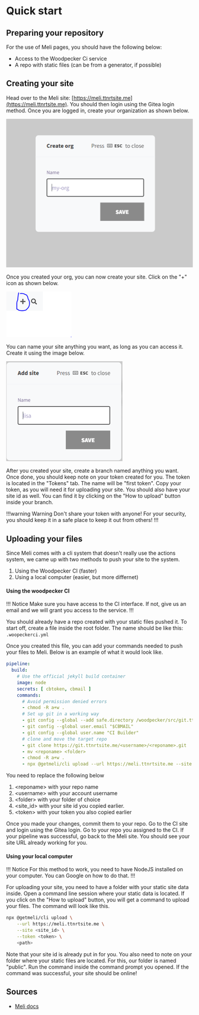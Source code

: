# Quick start

## Preparing your repository

For the use of Meli pages, you should have the following below:

* Access to the Woodpecker Ci service
* A repo with static files (can be from a generator, if possible)

## Creating your site

Head over to the Meli site: [https://meli.ttnrtsite.me](https://meli.ttnrtsite.me). You should then login using the Gitea login method. Once you are logged in, create your organization as shown below.

![](/images/Melicreateorg.PNG)

Once you created your org, you can now create your site. Click on the "+" icon as shown below.

![](/images/MeliCreatesiteadd.PNG)

You can name your site anything you want, as long as you can access it. Create it using the image below.

![](/images/Melicreatesite.PNG)

After you created your site, create a branch named anything you want. Once done, you should keep note on your token created for you. The token is located in the "Tokens" tab. The name will be "first token". Copy your token, as you will need it for uploading your site. You should also have your site id as well. You can find it by clicking on the "How to upload" button inside your branch.

!!!warning Warning
Don't share your token with anyone! For your security, you should keep it in a safe place to keep it out from others!
!!!

## Uploading your files

Since Meli comes with a cli system that doesn't really use the actions system, we came up with two methods to push your site to the system.

1. Using the Woodpecker CI (faster)
2. Using a local computer (easier, but more differnet)

#### Using the woodpecker CI

!!! Notice
Make sure you have access to the CI interface. If not, give us an email and we will grant you access to the service.
!!!

You should already have a repo created with your static files pushed it. To start off, create a file inside the root folder. The name should be like this: `.woopeckerci.yml`

Once you created this file, you can add your commands needed to push your files to Meli. Below is an example of what it would look like.

```yaml
pipeline:
  build:
    # Use the official jekyll build container
    image: node
    secrets: [ cbtoken, cbmail ]
    commands:
      # Avoid permission denied errors
      - chmod -R a+w .
      # Set up git in a working way
      - git config --global --add safe.directory /woodpecker/src/git.ttnrtsite.me/<username>/<reponame>.git/<folder>
      - git config --global user.email "$CBMAIL"
      - git config --global user.name "CI Builder"
      # clone and move the target repo
      - git clone https://git.ttnrtsite.me/<username>/<reponame>.git
      - mv <reponame> <folder>
      - chmod -R a+w .
      - npx @getmeli/cli upload --url https://meli.ttnrtsite.me --site <site_id> --token <token> <folder>
```

You need to replace the following below

1. \<reponame> with your repo name
2. \<username> with your account username
3. \<folder> with your folder of choice
4. \<site\_id> with your site id you copied earlier.
5. \<token> with your token you also copied earlier

Once you made your changes, commit them to your repo. Go to the CI site and login using the Gitea login. Go to your repo you assigned to the CI. If your pipeline was successful, go back to the Meli site. You should see your site URL already working for you.

#### Using your local computer

!!! Notice
For this method to work, you need to have NodeJS installed on your computer. You can Google on how to do that.
!!!

For uploading your site, you need to have a folder with your static site data inside. Open a command line session where your static data is located. If you click on the "How to upload" button, you will get a command to upload your files. The command will look like this.

```bash
npx @getmeli/cli upload \
    --url https://meli.ttnrtsite.me \
    --site <site_id> \
    --token <token> \
    <path>
```

Note that your site id is already put in for you. You also need to note on your folder where your static files are located. For this, our folder is named "public". Run the command inside the command prompt you opened. If the command was successful, your site should be online!

## Sources

* [Meli docs](https://docs.meli.charlie-bravo.be/)